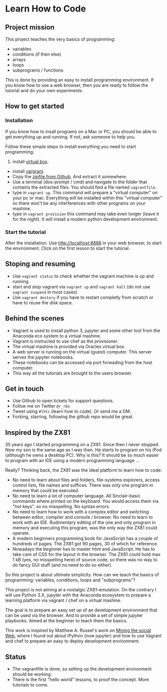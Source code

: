 Learn How to Code
=================

## Project mission
This project teaches the very basics of programming:
+ variables
+ conditions (if then else)
+ arrays
+ loops
+ subprograms / functions

This is done by providing an easy to install programming environment. If you know how to use a web browser, then you are ready to follow the tutorial and do your own experiments.


## How to get started
### Installation
If you know how to insall programs on a Mac or PC, you should be able to get everything up and running. If not, ask someone to help you.

Follow these simple steps to install everything you need to start programming:
1. install [virtual box](https://www.virtualbox.org/wiki/Downloads).
* install [vargrant](https://www.vagrantup.com/downloads.html).
* Copy the [zipfile from Github](https://github.com/ptwobrussell/Mining-the-Social-Web-2nd-Edition/). And extract it somewhere.
* Use a terminal (dos-prompt / cmd) and navigate to the folder that contains the extracted files. You should find a file named `vagrantfile`.
* type in `vagrant up`. This command will prepare a "virtual computer" on your pc or mac. Everything will be installed within this "virtual computer" so there won't be any interferences with other programs on your mashine.
* type in `vagrant provision` this command may take even longer (leave it for the night). It will install a modern python development environment.

### Start the tutorial
After the installation. Use [http://localhost:8888](http://localhost:8888) in your web browser, to start the environment. Click on the first lesson to start the tutorial.

## Stoping and resuming
* Use `vagrant status` to check whether the vagrant machine is up and running.
* start and stop vagrant via `vagrant up` and `vagrant halt` (do not use `vagrant suspend` in most cases)
* Use `vagrant destory` if you have to restart completly from scratch or have to reuse the disk space.

## Behind the scenes
* Vagrant is used to install python 3, jupyter and some other tool from the Anaconda eco system to a virtual mashine.
* Vagrant is instructed to use chef as the provisioner.
* The virtual mashine is provided via Oracles virtual box.
* A web server is running on the virtual (guest) computer. This server serves the jupyter notebooks.
* These notebooks can be accessed via port forwading from the host computer.
* This way all the tutorials are brought to the users browser.

## Get in touch
* Use Github to open tickets for support questions.
* Follow me on Twitter `@r_rbn`
* Tweet using `#lhtc` (learn how to code). Or send me a DM.
* Forking, starring, following the github repo would be great.

## Inspired by the ZX81
35 years ago I started programming on a ZX81. Since then I never stopped. Now my son is the same age as I was then. He starts to program  on his iPod (although he owns a desktop PC). Why is this? It should be so much easier to program with an IDE using a modern programming language ...

Really? Thinking back, the ZX81 was the ideal platform to learn how to code:

+ No need to learn about files and folders, file-systems explorers, access control lists, file names and suffices. There was only one program in memory that could be executed.
+ No need to learn a lot of computer language. All Sinclair-basic commands where printed on the keyboard. You would access them via "hot keys", so no misspelling. No syntax errors.
+ No need to learn how to work with a complex editor and switching between editor, compiler and console / browser. No need to learn to work with an IDE. Rudimentary editing of the one and only program in memory and executing this program, was the only way the ZX81 could operate.
+ A modern beginners programming book for JavaScript has a couple of hundreds of pages. The ZX81 got 90 pages, 30 of which for reference.
+ Nowadays the beginner has to master html and JavaScript. He has to take care of CSS for the layout in the browser. The ZX81 could hold max 1 kB (yes, no misspelling here) of source code, so there was no way to do fancy GUI stuff (and no need to do so either).

So this project is about ultimate simplicity. How can we teach the basics of programming: variables, conditions, loops and "subprograms"?

This project is not aiming at a nostalgic ZX81-emulation. On the contrary I will use Python 3.X, jupyter with the Anaconda ecosystem to prepare a learning platform via vagrant / chef on a virtual mashine.

The goal is to prepare an easy set up of an development environment that can be used via the browser. And to provide a set of simple jupyter playbooks. Aimed at the beginner to teach them the basics.

This work is inspired by Matthew A. Russel's work on [Mining the social Web](https://miningthesocialweb.com), where I found out about iPython (now jupyter) and how to use Vagrant and chef to prepare an easy to deploy development environment.

## Status
* The vagrantfile is done, so setting up the development environment should be working.
* There is the first "hello world" lessons, to proof the concept. More tutorials to come.
